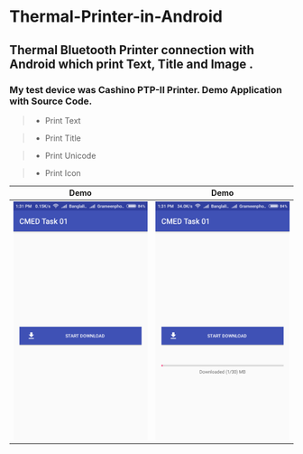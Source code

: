 # Thermal-Printer-in-Android 

## Thermal Bluetooth Printer connection with Android which print Text, Title and Image . 
### My test device was Cashino PTP-II Printer. Demo Application with Source Code.

> * Print Text

> * Print Title

> * Print Unicode

> * Print Icon 

Demo                       |  Demo                     
:-------------------------:|:-------------------------:
![](https://github.com/therezacuet/File-Downloading-on-Background-with-Notification/blob/master/home_page.png) |  ![](https://github.com/therezacuet/File-Downloading-on-Background-with-Notification/blob/master/downloading.png)
